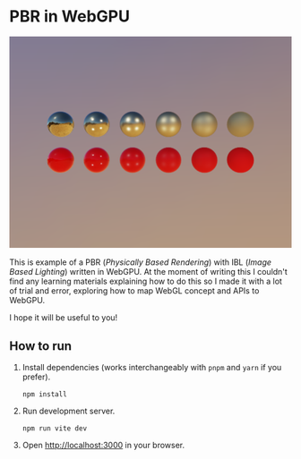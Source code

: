 # PBR in WebGPU

![Screenshot](screenshot.png)

This is example of a PBR (_Physically Based Rendering_) with IBL (_Image Based Lighting_) written in WebGPU. At the moment of writing this I couldn't find any learning materials explaining how to do this so I made it with a lot of trial and error, exploring how to map WebGL concept and APIs to WebGPU.

I hope it will be useful to you!

## How to run

1. Install dependencies (works interchangeably with `pnpm` and `yarn` if you prefer).

   ```
   npm install
   ```

2. Run development server.

   ```
   npm run vite dev
   ```

3. Open [http://localhost:3000](http://localhost:3000) in your browser.
